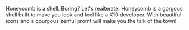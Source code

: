Honeycomb is a shell. Boring? Let's reaiterate. Honeycomb is a gorgous shell built to make you look and feel like a X10 developer. With beautiful icons and a gourgous zenful promt will make you the talk of the town!
